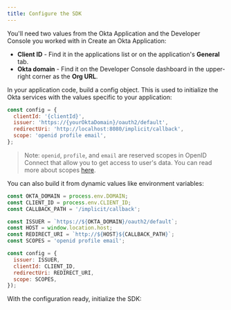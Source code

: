 ```yaml
---
title: Configure the SDK
---
```


You'll need two values from the Okta Application and the Developer Console you worked with in <GuideLink link="../create-okta-application">Create an Okta Application</GuideLink>:

* **Client ID** - Find it in the applications list or on the application's **General** tab.
* **Okta domain** - Find it on the Developer Console dashboard in the upper-right corner as the **Org URL**.

In your application code, build a config object. This is used to initialize the Okta services with the values specific to your application:

```javascript
const config = {
  clientId: '{clientId}',
  issuer: 'https://{yourOktaDomain}/oauth2/default',
  redirectUri: 'http://localhost:8080/implicit/callback',
  scope: 'openid profile email',
};
```

> Note: `openid`, `profile`, and `email` are reserved scopes in OpenID Connect that allow you to get access to user's data. You can read more about scopes [here](https://developer.okta.com/docs/api/resources/oidc/#scopes).

You can also build it from dynamic values like environment variables:

```javascript
const OKTA_DOMAIN = process.env.DOMAIN;
const CLIENT_ID = process.env.CLIENT_ID;
const CALLBACK_PATH = '/implicit/callback';

const ISSUER = `https://${OKTA_DOMAIN}/oauth2/default`;
const HOST = window.location.host;
const REDIRECT_URI = `http://${HOST}${CALLBACK_PATH}`;
const SCOPES = 'openid profile email';

const config = {
  issuer: ISSUER,
  clientId: CLIENT_ID,
  redirectUri: REDIRECT_URI,
  scope: SCOPES,
});
```

With the configuration ready, initialize the SDK:

<StackSelector snippet="config"/>

<NextSectionLink/>
